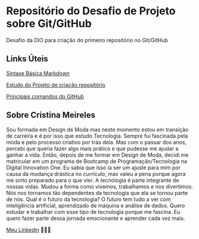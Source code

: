 # Repositório do Desafio de Projeto sobre Git/GitHub
Desafio da DIO para criação do primeiro repositório no Git/GitHub

## Links Úteis
[Sintaxe Básica Markdown](https://www.markdownguide.org/basic-syntax/)

[Estudo do Projeto de  criação repositório](https://drive.google.com/file/d/1IZu0qohv1JOmxjEra1lknDiiStU68bl4/view)

[Principais comandos do GitHub](https://comandosgit.github.io/)

## Sobre Cristina Meireles
Sou formada em Design de Moda mas neste momento estou em transição de carreira e é por isso que estudo Tecnologia.
Sempre fui fascinada pela moda e pelo processo criativo por trás dela. Mas com o passar dos anos, percebi que queria fazer algo mais prático e que pudesse me ajudar a ganhar a vida. Então, depois de me formar em Design de Moda, decidi me matricular em um programa de Bootcamp de Programação/Tecnologia na Digital Innovation One.
Eu sabia que isso ia ser um ajuste para mim por causa da mudança drástica no currículo, mas valeu a pena porque agora me sinto preparado para o que vier.
A tecnologia é parte integrante de nossas vidas. Mudou a forma como vivemos, trabalhamos e nos divertimos. Nós nos tornamos tão dependentes da tecnologia que ela se tornou parte de nós.
Qual é o futuro da tecnologia? O futuro tem tudo a ver com inteligência artificial, aprendizado de máquina e análise de dados.
Quero estudar e trabalhar com esse tipo de tecnologia porque me fascina. Eu quero fazer parte dessa jornada emocionante e aprender cada vez mais.

[Meu Linkedin](https://www.linkedin.com/in/cristina-meireles-98076821/) 👩🏽‍💻
